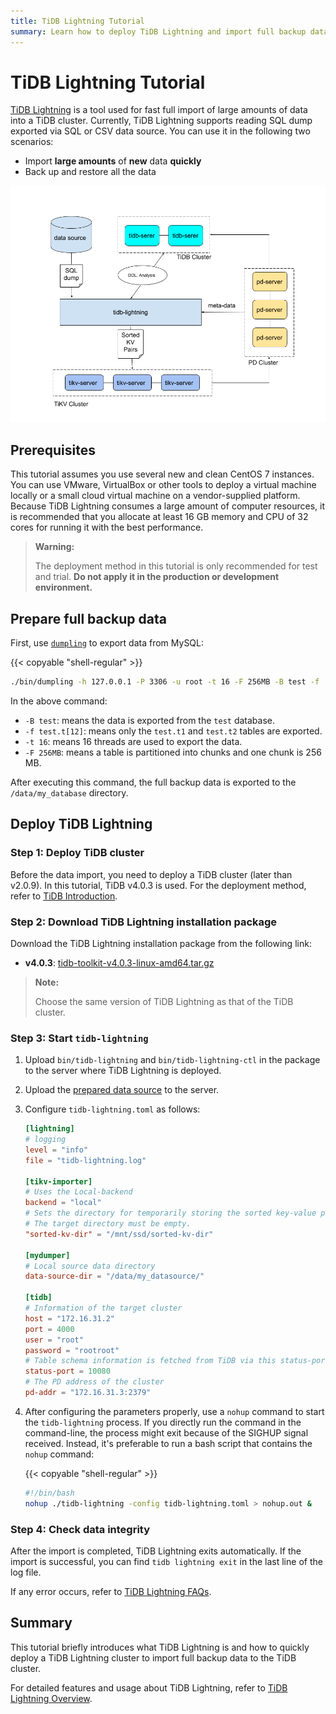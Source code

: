 ```yaml
---
title: TiDB Lightning Tutorial
summary: Learn how to deploy TiDB Lightning and import full backup data to TiDB.
---
```


# TiDB Lightning Tutorial

[TiDB Lightning](https://github.com/pingcap/tidb-lightning) is a tool used for fast full import of large amounts of data into a TiDB cluster. Currently, TiDB Lightning supports reading SQL dump exported via SQL or CSV data source. You can use it in the following two scenarios:

+ Import **large amounts** of **new** data **quickly**
+ Back up and restore all the data

![Architecture of TiDB Lightning tool set](/media/tidb-lightning-architecture.png)

## Prerequisites

This tutorial assumes you use several new and clean CentOS 7 instances. You can use VMware, VirtualBox or other tools to deploy a virtual machine locally or a small cloud virtual machine on a vendor-supplied platform. Because TiDB Lightning consumes a large amount of computer resources, it is recommended that you allocate at least 16 GB memory and CPU of 32 cores for running it with the best performance.

> **Warning:**
>
> The deployment method in this tutorial is only recommended for test and trial. **Do not apply it in the production or development environment.**

## Prepare full backup data

First, use [`dumpling`](/dumpling-overview.md) to export data from MySQL:

{{< copyable "shell-regular" >}}

```sh
./bin/dumpling -h 127.0.0.1 -P 3306 -u root -t 16 -F 256MB -B test -f 'test.t[12]' -o /data/my_database/
```

In the above command:

- `-B test`: means the data is exported from the `test` database.
- `-f test.t[12]`: means only the `test.t1` and `test.t2` tables are exported.
- `-t 16`: means 16 threads are used to export the data.
- `-F 256MB`: means a table is partitioned into chunks and one chunk is 256 MB.

After executing this command, the full backup data is exported to the `/data/my_database` directory.

## Deploy TiDB Lightning

### Step 1: Deploy TiDB cluster

Before the data import, you need to deploy a TiDB cluster (later than v2.0.9). In this tutorial, TiDB v4.0.3 is used. For the deployment method, refer to [TiDB Introduction](/overview.md).

### Step 2: Download TiDB Lightning installation package

Download the TiDB Lightning installation package from the following link:

- **v4.0.3**: [tidb-toolkit-v4.0.3-linux-amd64.tar.gz](https://download.pingcap.org/tidb-toolkit-v4.0.3-linux-amd64.tar.gz)

> **Note:**
>
> Choose the same version of TiDB Lightning as that of the TiDB cluster.

### Step 3: Start `tidb-lightning`

1. Upload `bin/tidb-lightning` and `bin/tidb-lightning-ctl` in the package to the server where TiDB Lightning is deployed.
2. Upload the [prepared data source](#prepare-full-backup-data) to the server.
3. Configure `tidb-lightning.toml` as follows:

    ```toml
    [lightning]
    # logging
    level = "info"
    file = "tidb-lightning.log"

    [tikv-importer]
    # Uses the Local-backend
    backend = "local"
    # Sets the directory for temporarily storing the sorted key-value pairs.
    # The target directory must be empty.
    "sorted-kv-dir" = "/mnt/ssd/sorted-kv-dir"

    [mydumper]
    # Local source data directory
    data-source-dir = "/data/my_datasource/"

    [tidb]
    # Information of the target cluster
    host = "172.16.31.2"
    port = 4000
    user = "root"
    password = "rootroot"
    # Table schema information is fetched from TiDB via this status-port.
    status-port = 10080
    # The PD address of the cluster
    pd-addr = "172.16.31.3:2379"
    ```

4. After configuring the parameters properly, use a `nohup` command to start the `tidb-lightning` process. If you directly run the command in the command-line, the process might exit because of the SIGHUP signal received. Instead, it's preferable to run a bash script that contains the `nohup` command:

    {{< copyable "shell-regular" >}}

    ```sh
    #!/bin/bash
    nohup ./tidb-lightning -config tidb-lightning.toml > nohup.out &
    ```

### Step 4: Check data integrity

After the import is completed, TiDB Lightning exits automatically. If the import is successful, you can find `tidb lightning exit` in the last line of the log file.

If any error occurs, refer to [TiDB Lightning FAQs](/tidb-lightning/tidb-lightning-faq.md).

## Summary

This tutorial briefly introduces what TiDB Lightning is and how to quickly deploy a TiDB Lightning cluster to import full backup data to the TiDB cluster.

For detailed features and usage about TiDB Lightning, refer to [TiDB Lightning Overview](/tidb-lightning/tidb-lightning-overview.md).
